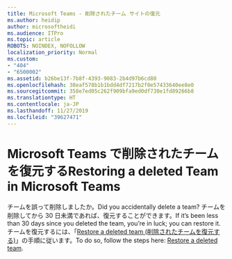 ```yaml
---
title: Microsoft Teams - 削除されたチーム サイトの復元
ms.author: heidip
author: microsoftheidi
ms.audience: ITPro
ms.topic: article
ROBOTS: NOINDEX, NOFOLLOW
localization_priority: Normal
ms.custom:
- "404"
- "6500002"
ms.assetid: b26be13f-7b8f-4393-9083-2b4d97b6cd80
ms.openlocfilehash: 38eaf578b1b1bdd4df7217b2f0e57433640ee8e0
ms.sourcegitcommit: 358e7ed05c262f909bfa9ed0df730e1fd89266b8
ms.translationtype: HT
ms.contentlocale: ja-JP
ms.lasthandoff: 11/27/2019
ms.locfileid: "39627471"
---
```

# <a name="restoring-a-deleted-team-in-microsoft-teams"></a><span data-ttu-id="c34f3-102">Microsoft Teams で削除されたチームを復元する</span><span class="sxs-lookup"><span data-stu-id="c34f3-102">Restoring a deleted Team in Microsoft Teams</span></span>

<span data-ttu-id="c34f3-103">チームを誤って削除しましたか。</span><span class="sxs-lookup"><span data-stu-id="c34f3-103">Did you accidentally delete a team?</span></span> <span data-ttu-id="c34f3-104">チームを削除してから 30 日未満であれば、復元することができます。</span><span class="sxs-lookup"><span data-stu-id="c34f3-104">If it’s been less than 30 days since you deleted the team, you’re in luck; you can restore it.</span></span> <span data-ttu-id="c34f3-105">チームを復元するには、「[Restore a deleted team (削除されたチームを復元する)](https://docs.microsoft.com/microsoftteams/archive-or-delete-a-team#restore-a-deleted-team)」の手順に従います。</span><span class="sxs-lookup"><span data-stu-id="c34f3-105">To do so, follow the steps here: [Restore a deleted team](https://docs.microsoft.com/microsoftteams/archive-or-delete-a-team#restore-a-deleted-team).</span></span>
